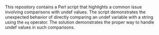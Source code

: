This repository contains a Perl script that highlights a common issue involving comparisons with undef values. The script demonstrates the unexpected behavior of directly comparing an undef variable with a string using the `eq` operator.  The solution demonstrates the proper way to handle undef values in such comparisons.